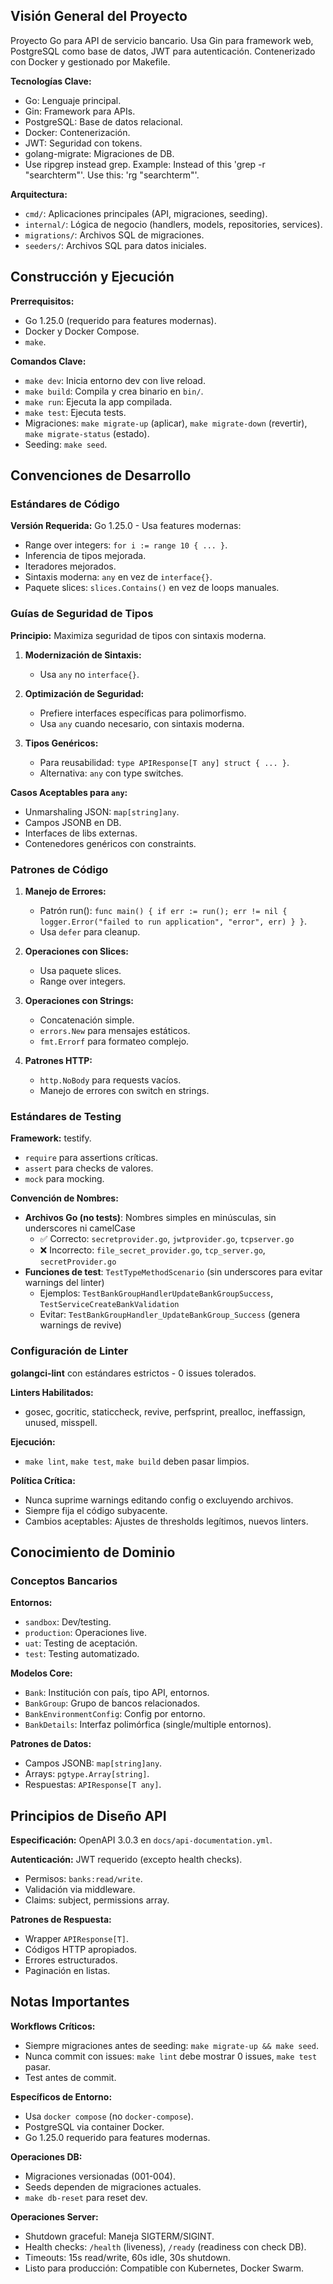 ## Visión General del Proyecto

Proyecto Go para API de servicio bancario. Usa Gin para framework web, PostgreSQL como base de datos, JWT para autenticación. Contenerizado con Docker y gestionado por Makefile.

**Tecnologías Clave:**
- Go: Lenguaje principal.
- Gin: Framework para APIs.
- PostgreSQL: Base de datos relacional.
- Docker: Contenerización.
- JWT: Seguridad con tokens.
- golang-migrate: Migraciones de DB.
- Use ripgrep instead grep. Example: Instead of this 'grep -r "searchterm"'. Use this:  'rg "searchterm"'.

**Arquitectura:**
- `cmd/`: Aplicaciones principales (API, migraciones, seeding).
- `internal/`: Lógica de negocio (handlers, models, repositories, services).
- `migrations/`: Archivos SQL de migraciones.
- `seeders/`: Archivos SQL para datos iniciales.

## Construcción y Ejecución

**Prerrequisitos:**
- Go 1.25.0 (requerido para features modernas).
- Docker y Docker Compose.
- `make`.

**Comandos Clave:**
- `make dev`: Inicia entorno dev con live reload.
- `make build`: Compila y crea binario en `bin/`.
- `make run`: Ejecuta la app compilada.
- `make test`: Ejecuta tests.
- Migraciones: `make migrate-up` (aplicar), `make migrate-down` (revertir), `make migrate-status` (estado).
- Seeding: `make seed`.

## Convenciones de Desarrollo

### Estándares de Código

**Versión Requerida:** Go 1.25.0 - Usa features modernas:
- Range over integers: `for i := range 10 { ... }`.
- Inferencia de tipos mejorada.
- Iteradores mejorados.
- Sintaxis moderna: `any` en vez de `interface{}`.
- Paquete slices: `slices.Contains()` en vez de loops manuales.

### Guías de Seguridad de Tipos

**Principio:** Maximiza seguridad de tipos con sintaxis moderna.

1. **Modernización de Sintaxis:**
   - Usa `any` no `interface{}`.

2. **Optimización de Seguridad:**
   - Prefiere interfaces específicas para polimorfismo.
   - Usa `any` cuando necesario, con sintaxis moderna.

3. **Tipos Genéricos:**
   - Para reusabilidad: `type APIResponse[T any] struct { ... }`.
   - Alternativa: `any` con type switches.

**Casos Aceptables para `any`:**
- Unmarshaling JSON: `map[string]any`.
- Campos JSONB en DB.
- Interfaces de libs externas.
- Contenedores genéricos con constraints.

### Patrones de Código

1. **Manejo de Errores:**
   - Patrón run(): `func main() { if err := run(); err != nil { logger.Error("failed to run application", "error", err) } }`.
   - Usa `defer` para cleanup.

2. **Operaciones con Slices:**
   - Usa paquete slices.
   - Range over integers.

3. **Operaciones con Strings:**
   - Concatenación simple.
   - `errors.New` para mensajes estáticos.
   - `fmt.Errorf` para formateo complejo.

4. **Patrones HTTP:**
   - `http.NoBody` para requests vacíos.
   - Manejo de errores con switch en strings.

### Estándares de Testing

**Framework:** testify.
- `require` para assertions críticas.
- `assert` para checks de valores.
- `mock` para mocking.

**Convención de Nombres:**
- **Archivos Go (no tests)**: Nombres simples en minúsculas, sin underscores ni camelCase
  - ✅ Correcto: `secretprovider.go`, `jwtprovider.go`, `tcpserver.go`
  - ❌ Incorrecto: `file_secret_provider.go`, `tcp_server.go`, `secretProvider.go`
- **Funciones de test**: `TestTypeMethodScenario` (sin underscores para evitar warnings del linter)
  - Ejemplos: `TestBankGroupHandlerUpdateBankGroupSuccess`, `TestServiceCreateBankValidation`
  - Evitar: `TestBankGroupHandler_UpdateBankGroup_Success` (genera warnings de revive)

### Configuración de Linter

**golangci-lint** con estándares estrictos - 0 issues tolerados.

**Linters Habilitados:**
- gosec, gocritic, staticcheck, revive, perfsprint, prealloc, ineffassign, unused, misspell.

**Ejecución:**
- `make lint`, `make test`, `make build` deben pasar limpios.

**Política Crítica:**
- Nunca suprime warnings editando config o excluyendo archivos.
- Siempre fija el código subyacente.
- Cambios aceptables: Ajustes de thresholds legítimos, nuevos linters.

## Conocimiento de Dominio

### Conceptos Bancarios

**Entornos:**
- `sandbox`: Dev/testing.
- `production`: Operaciones live.
- `uat`: Testing de aceptación.
- `test`: Testing automatizado.

**Modelos Core:**
- `Bank`: Institución con país, tipo API, entornos.
- `BankGroup`: Grupo de bancos relacionados.
- `BankEnvironmentConfig`: Config por entorno.
- `BankDetails`: Interfaz polimórfica (single/multiple entornos).

**Patrones de Datos:**
- Campos JSONB: `map[string]any`.
- Arrays: `pgtype.Array[string]`.
- Respuestas: `APIResponse[T any]`.

## Principios de Diseño API

**Especificación:** OpenAPI 3.0.3 en `docs/api-documentation.yml`.

**Autenticación:** JWT requerido (excepto health checks).
- Permisos: `banks:read/write`.
- Validación via middleware.
- Claims: subject, permissions array.

**Patrones de Respuesta:**
- Wrapper `APIResponse[T]`.
- Códigos HTTP apropiados.
- Errores estructurados.
- Paginación en listas.

## Notas Importantes

**Workflows Críticos:**
- Siempre migraciones antes de seeding: `make migrate-up && make seed`.
- Nunca commit con issues: `make lint` debe mostrar 0 issues, `make test` pasar.
- Test antes de commit.

**Específicos de Entorno:**
- Usa `docker compose` (no `docker-compose`).
- PostgreSQL via container Docker.
- Go 1.25.0 requerido para features modernas.

**Operaciones DB:**
- Migraciones versionadas (001-004).
- Seeds dependen de migraciones actuales.
- `make db-reset` para reset dev.

**Operaciones Server:**
- Shutdown graceful: Maneja SIGTERM/SIGINT.
- Health checks: `/health` (liveness), `/ready` (readiness con check DB).
- Timeouts: 15s read/write, 60s idle, 30s shutdown.
- Listo para producción: Compatible con Kubernetes, Docker Swarm.
